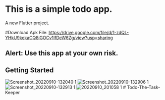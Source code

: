 # This is a simple todo app.

A new Flutter project.

#Download Apk File: https://drive.google.com/file/d/1-zdQL-YHkU9kekaCQ8iGOCv1IfDeW6Zg/view?usp=sharing

## Alert: Use this app at your own risk.

## Getting Started

![Screenshot_20220910-132040 1](https://user-images.githubusercontent.com/100127570/189488645-04bbdc32-45ca-4bcc-9284-3dcf4bb81a9b.png) ![Screenshot_20220910-132906 1](https://user-images.githubusercontent.com/100127570/189488665-ee9bae47-b749-454d-9e35-b9d2de575672.png) ![Screenshot_20220910-132913 1](https://user-images.githubusercontent.com/100127570/189488675-0448ea18-6594-4cc3-b9e7-8d4155baaf1f.png) ![20220910_201058 1](https://user-images.githubusercontent.com/100127570/189488699-e2136dce-d565-4e07-afbb-58b31bc6b565.png)
#   T o d o - T h e - T a s k - K e e p e r  
 